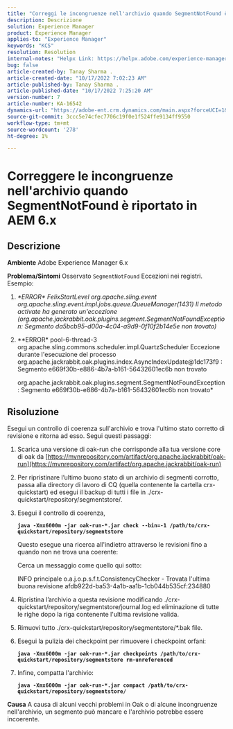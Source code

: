 ```yaml
---
title: "Correggi le incongruenze nell'archivio quando SegmentNotFound è riportato in AEM 6.x"
description: Descrizione
solution: Experience Manager
product: Experience Manager
applies-to: "Experience Manager"
keywords: "KCS"
resolution: Resolution
internal-notes: "Helpx Link: https://helpx.adobe.com/experience-manager/kb/fix-inconsistencies-in-the-repository-when-segmentnotfound-issue.html"
bug: false
article-created-by: Tanay Sharma .
article-created-date: "10/17/2022 7:02:23 AM"
article-published-by: Tanay Sharma .
article-published-date: "10/17/2022 7:25:20 AM"
version-number: 7
article-number: KA-16542
dynamics-url: "https://adobe-ent.crm.dynamics.com/main.aspx?forceUCI=1&pagetype=entityrecord&etn=knowledgearticle&id=fd6f3fa4-e94d-ed11-bba2-0022480868ff"
source-git-commit: 3ccc5e74cfec7706c19f0e1f524ffe9134ff9550
workflow-type: tm+mt
source-wordcount: '278'
ht-degree: 1%

---
```


# Correggere le incongruenze nell&#39;archivio quando SegmentNotFound è riportato in AEM 6.x

## Descrizione

<b>Ambiente</b>
Adobe Experience Manager 6.x


<b>Problema/Sintomi</b>
Osservato `SegmentNotFound` Eccezioni nei registri. Esempio:

1. *\*ERROR\* FelixStartLevel org.apache.sling.event org.apache.sling.event.impl.jobs.queue.QueueManager(1431) Il metodo activate ha generato un&#39;eccezione (org.apache.jackrabbit.oak.plugins.segment.SegmentNotFoundException: Segmento da5bcb95-d00a-4c04-a9d9-0f10f2b14e5e non trovato)*
2. *\*ERROR\* pool-6-thread-3 org.apache.sling.commons.scheduler.impl.QuartzScheduler Eccezione durante l&#39;esecuzione del processo org.apache.jackrabbit.oak.plugins.index.AsyncIndexUpdate@1dc173f9 : Segmento e669f30b-e886-4b7a-b161-56432601ec6b non trovato

   org.apache.jackrabbit.oak.plugins.segment.SegmentNotFoundException: Segmento e669f30b-e886-4b7a-b161-56432601ec6b non trovato*



## Risoluzione


Esegui un controllo di coerenza sull&#39;archivio e trova l&#39;ultimo stato corretto di revisione e ritorna ad esso. Segui questi passaggi:

1. Scarica una versione di oak-run che corrisponde alla tua versione core di oak da [https://mvnrepository.com/artifact/org.apache.jackrabbit/oak-run](https://mvnrepository.com/artifact/org.apache.jackrabbit/oak-run)
2. Per ripristinare l’ultimo buono stato di un archivio di segmenti corrotto, passa alla directory di lavoro di CQ (quella contenente la cartella crx-quickstart) ed esegui il backup di tutti i file in ./crx-quickstart/repository/segmentstore/.
3. Esegui il controllo di coerenza,

   <b>`java -Xmx6000m -jar oak-run-*.jar check --bin=-1 /path/to/crx-quickstart/repository/segmentstore`</b>



   Questo esegue una ricerca all&#39;indietro attraverso le revisioni fino a quando non ne trova una coerente:



   Cerca un messaggio come quello qui sotto:

   INFO principale o.a.j.o.p.s.f.t.ConsistencyChecker - Trovata l&#39;ultima buona revisione afdb922d-ba53-4a1b-aa1b-1cb044b535cf:234880


4. Ripristina l’archivio a questa revisione modificando ./crx-quickstart/repository/segmentstore/journal.log ed eliminazione di tutte le righe dopo la riga contenente l&#39;ultima revisione valida.
5. Rimuovi tutto ./crx-quickstart/repository/segmentstore/\*.bak file.
6. Esegui la pulizia dei checkpoint per rimuovere i checkpoint orfani:

   <b>`java -Xmx6000m -jar oak-run-*.jar checkpoints /path/to/crx-quickstart/repository/segmentstore rm-unreferenced`</b>


7. Infine, compatta l&#39;archivio:

   <b>`java -Xmx6000m -jar oak-run-*.jar compact /path/to/crx-quickstart/repository/segmentstore/`</b>



<b>Causa</b>
A causa di alcuni vecchi problemi in Oak o di alcune incongruenze nell&#39;archivio, un segmento può mancare e l&#39;archivio potrebbe essere incoerente.

